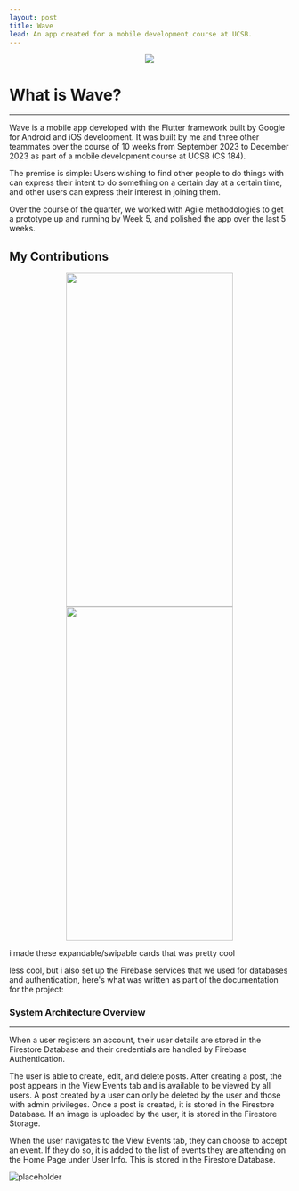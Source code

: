 ```yaml
---
layout: post
title: Wave
lead: An app created for a mobile development course at UCSB.
---
```



<div style="text-align: center;">
    <img src="https://cdn.discordapp.com/attachments/739156464538484799/1184750964767461427/wave.png">
</div>

# What is Wave?
---

Wave is a mobile app developed with the Flutter framework built by Google for Android and iOS development. It was built by me and three other teammates over the course of 10 weeks from September 2023 to December 2023 as part of a mobile development course at UCSB (CS 184).

The premise is simple: Users wishing to find other people to do things with can express their 
intent to do something on a certain day at a certain time, and other users can express their 
interest in joining them. 

Over the course of the quarter, we worked with Agile methodologies to get a prototype up and running by Week 5, and polished the app over the last 5 weeks.


## My Contributions
<div style="text-align: center;">
    <img src="https://cdn.discordapp.com/attachments/739156464538484799/1184751737282777129/cards.gif" width="300" height="600">
    <img src="https://cdn.discordapp.com/attachments/739156464538484799/1184751737819631637/cards2.gif" width="300" height="600">
</div>

i made these expandable/swipable cards that was pretty cool

less cool, but i also set up the Firebase services that we used for databases and authentication, here's what was written as part of the documentation for the project:

### System Architecture Overview
---
When a user registers an account, their user details are stored in the Firestore Database and their credentials are handled by Firebase Authentication.

The user is able to create, edit, and delete posts. After creating a post, the post appears in the View Events tab and is available to be viewed by all users. A post created by a user can only be deleted by the user and those with admin privileges. Once a post is created, it is stored in the Firestore Database. If an image is uploaded by the user, it is stored in the Firestore Storage.

When the user navigates to the View Events tab, they can choose to accept an event. If they do so, it is added to the list of events they are attending on the Home Page under User Info. This is stored in the Firestore Database.

![placeholder](https://media.discordapp.net/attachments/739156464538484799/1184749313331568680/architecture.png "System Architecture Overview")

